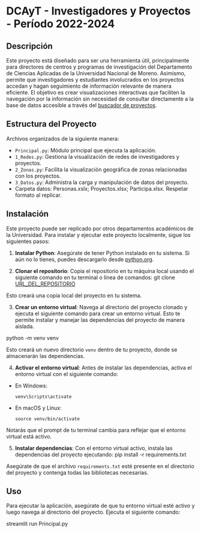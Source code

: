 # DCAyT - Investigadores y Proyectos - Período 2022-2024

## Descripción
Este proyecto está diseñado para ser una herramienta útil, principalmente para directores de centros y programas de investigación del Departamento de Ciencias Aplicadas de la Universidad Nacional de Moreno. Asimismo, permite que investigadores y estudiantes involucrados en los proyectos accedan y hagan seguimiento de información relevante de manera eficiente. El objetivo es crear visualizaciones interactivas que faciliten la navegación por la información sin necesidad de consultar directamente a la base de datos accesible a través del [buscador de proyectos](http://www.unm.edu.ar/index.php/investigacion/buscador-de-proyectos).


## Estructura del Proyecto
Archivos organizados de la siguiente manera:
- `Principal.py`: Módulo principal que ejecuta la aplicación.
- `1_Redes.py`: Gestiona la visualización de redes de investigadores y proyectos.
- `2_Zonas.py`: Facilita la visualización geográfica de zonas relacionadas con los proyectos.
- `3_Datos.py`: Administra la carga y manipulación de datos del proyecto.
- Carpeta datos: Personas.xslx; Proyectos.xlsx; Participa.xlsx. Respetar formato al replicar.
  
## Instalación
Este proyecto puede ser replicado por otros departamentos académicos de la Universidad. Para instalar y ejecutar este proyecto localmente, sigue los siguientes pasos:

1. **Instalar Python**: Asegúrate de tener Python instalado en tu sistema. Si aún no lo tienes, puedes descargarlo desde [python.org](https://python.org).

2. **Clonar el repositorio**: Copia el repositorio en tu máquina local usando el siguiente comando en tu terminal o línea de comandos:
git clone [URL_DEL_REPOSITORIO](https://github.com/pablobordon/dcayt.git)

Esto creará una copia local del proyecto en tu sistema.

3. **Crear un entorno virtual**: Navega al directorio del proyecto clonado y ejecuta el siguiente comando para crear un entorno virtual. Esto te permite instalar y manejar las dependencias del proyecto de manera aislada.

python -m venv venv

Esto creará un nuevo directorio `venv` dentro de tu proyecto, donde se almacenarán las dependencias.

4. **Activar el entorno virtual**: Antes de instalar las dependencias, activa el entorno virtual con el siguiente comando:
- En Windows:
  ```
  venv\Scripts\activate
  ```
- En macOS y Linux:
  ```
  source venv/bin/activate
  ```
Notarás que el prompt de tu terminal cambia para reflejar que el entorno virtual está activo.

5. **Instalar dependencias**: Con el entorno virtual activo, instala las dependencias del proyecto ejecutando:
pip install -r requirements.txt

Asegúrate de que el archivo `requirements.txt` esté presente en el directorio del proyecto y contenga todas las bibliotecas necesarias.

## Uso
Para ejecutar la aplicación, asegúrate de que tu entorno virtual esté activo y luego navega al directorio del proyecto. Ejecuta el siguiente comando:

streamlit run Principal.py

